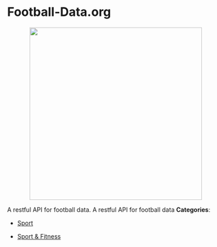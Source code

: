 # Football-Data.org

<p align="center">
    <img width="400" src="https://raw.githubusercontent.com/awesome-apis/awesome-apis/apis/football-data-org/logo_256x256.png" />
</p>


A restful API for football data.  A restful API for football data
**Categories**:

- [Sport](https://github/awesome-apis/awesome-apis#sport)

- [Sport & Fitness](https://github/awesome-apis/awesome-apis#sport-and-fitness)



